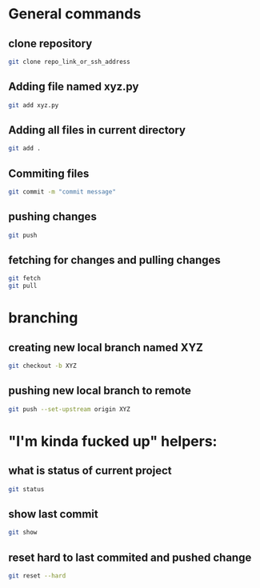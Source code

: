 # General commands
## clone repository
```sh
git clone repo_link_or_ssh_address
```
## Adding file named xyz.py 
```bash
git add xyz.py
```
## Adding all files in current directory
```bash
git add . 
```
## Commiting files
```bash
git commit -m "commit message"
```
## pushing changes
```bash
git push
```
## fetching for changes and pulling changes
```bash
git fetch
git pull
```
# branching 
## creating new local branch named XYZ
```sh
git checkout -b XYZ
```
## pushing new local branch to remote 
```sh
git push --set-upstream origin XYZ
```
# "I'm kinda fucked up" helpers:
## what is status of current project
```bash
git status
```
## show last commit
```bash
git show
```
## reset hard to last commited and pushed change
```bash
git reset --hard
```

